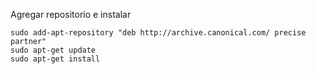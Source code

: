 Agregar repositorio e instalar

	sudo add-apt-repository "deb http://archive.canonical.com/ precise partner"
	sudo apt-get update
	sudo apt-get install 
